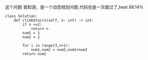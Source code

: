 这个问题 我知道，是一个动态规划问题,代码也是一次就过了,beat 88.14%

```
class Solution:
    def climbStairs(self, n: int) -> int:
        if n <=2:
            return n
        num1 = 1
        num2 = 2
        
        for i in range(3,n+1):
            num1,num2 = num2,num1+num2
        return num2
```